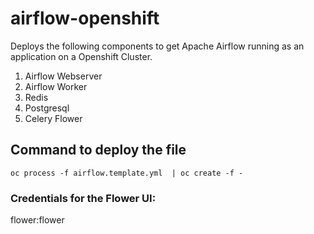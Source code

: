# airflow-openshift  

Deploys the following components to get Apache Airflow running as an application on a Openshift Cluster.  
1) Airflow Webserver  
2) Airflow Worker  
3) Redis  
4) Postgresql  
5) Celery Flower  

## Command to deploy the file  

`oc process -f airflow.template.yml  | oc create -f -`  


### Credentials for the Flower UI:  
flower:flower  

